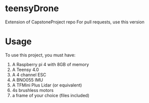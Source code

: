 # teensyDrone
Extension of CapstoneProject repo
For pull requests, use this version

# Usage

To use this project, you must have:

1. A Raspberry pi 4 with 8GB of memory
2. A Teensy 4.0
3. A 4 channel ESC
4. A BNO055 IMU
5. A TFMini Plus Lidar (or equivalent)
6. 4s brushless motors
7. a frame of your choice (files included)
